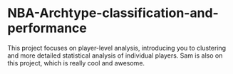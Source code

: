 # NBA-Archtype-classification-and-performance
This project focuses on player-level analysis, introducing you to clustering and more detailed statistical analysis of individual players.
Sam is also on this project, which is really cool and awesome. 
